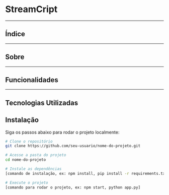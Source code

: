 # StreamCript

---

## Índice



---

## Sobre


---

## Funcionalidades



---

## Tecnologias Utilizadas



## Instalação

Siga os passos abaixo para rodar o projeto localmente:

```bash
# Clone o repositório
git clone https://github.com/seu-usuario/nome-do-projeto.git

# Acesse a pasta do projeto
cd nome-do-projeto

# Instale as dependências
[comando de instalação, ex: npm install, pip install -r requirements.txt]

# Execute o projeto
[comando para rodar o projeto, ex: npm start, python app.py]
